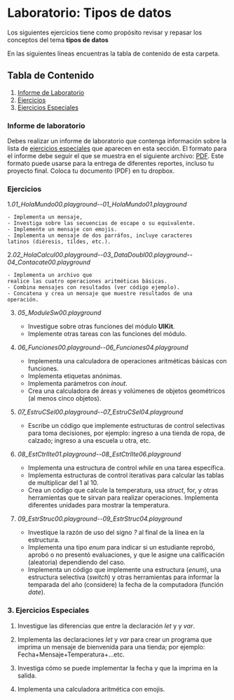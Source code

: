 # Laboratorio: Tipos de datos<a name="LabTiposDeDatos"></a>

Los siguientes ejercicios tiene como propósito revisar y repasar los 
conceptos del tema **tipos de datos**

En las siguientes líneas encuentras la tabla de contenido de esta carpeta.

## Tabla de Contenido
1. [Informe de Laboratorio](#InfLabPDF)
2. [Ejercicios](#ejercicios)
3. [Ejercicios Especiales](#ejerciciosespeciales)
<!---
4. [Referencias](#referencias)
--->
### Informe de laboratorio<a name="InfLabPDF"></a>

Debes realizar un informe de laboratorio que contenga información sobre la 
lista de [ejercicios especiales](#ejerciciosespeciales) que aparecen en 
esta sección. El formato para el informe 
debe seguir el que se muestra en el siguiente archivo:
[PDF](https://www.dropbox.com/s/f0yia01yn2i1ozw/gral-templete.pdf?dl=0). 
Este formato puede usarse para la entrega de diferentes reportes, incluso 
tu proyecto final. Coloca tu documento (PDF) en tu dropbox.

### Ejercicios<a name="ejercicios"></a>

1.*01_HolaMundo00.playground*--*01_HolaMundo01.playground*

	- Implementa un mensaje, 
	- Investiga sobre las secuencias de escape o su equivalente.
	- Implemente un mensaje con emojis.
	- Implementa un mensaje de dos parráfos, incluye caracteres 
	latinos (diéresis, tíldes, etc.).

2.*02_HolaCalcul00.playground*--*03_DataDoubl00.playground*--
	*04_Contacate00.playground*

	- Implementa un archivo que 
	realice las cuatro operaciones aritméticas básicas. 
	- Combina mensajes con resultados (ver código ejemplo).
	- Concatena y crea un mensaje que muestre resultados de una 
	operación.

3. *05_ModuleSw00.playground*
	- Investigue sobre otras funciones del módulo **UIKit**.
	- Implemente otras tareas con las funciones del módulo.
	
4. *06_Funciones00.playground*--*06_Funciones04.playground*
	- Implementa una calculadora de operaciones aritméticas 
	básicas con funciones.
	- Implementa etiquetas anónimas.
	- Implementa parámetros con _inout_.
	- Crea una calculadora de áreas y volúmenes de 
	objetos geométricos (al menos cinco objetos).
	
5. *07_EstruCSel00.playground*--*07_EstruCSel04.playground*	
	- Escribe un código que implemente estructuras de control 
	selectivas para toma decisiones, por ejemplo: ingreso a una 
	tienda de ropa, de calzado; ingreso a una escuela u otra, etc.
	
6. *08_EstCtrlIte01.playground*--*08_EstCtrlIte06.playground*
	- Implementa una estructura de control _while_ en una tarea 
	específica.
	- Implementa estructuras de control iterativas para calcular 
	las tablas de multiplicar del 1 al 10.
	- Crea un código que calcule la temperatura, usa _struct_,
	for, y otras herramientas que te sirvan para realizar operaciones.
	Implementa diferentes unidades para mostrar la temperatura.
	
7. *09_EstrStruc00.playground*--*09_EstrStruc04.playground* 
	- Investique la razón de uso del signo *?* al final de la línea 
	en la estructura.
	- Implementa una tipo _enum_ para indicar si un estudiante 
	reprobó, aprobó o no presentó evaluaciones, y que le 
	asigne una calificación (aleatoria) dependiendo del caso.
	- Implementa un código que implemente una estructura 
	(_enum_), una estructura selectiva (_switch_) y otras 
	herramientas para informar la temparada del año (considere)
	la fecha de la computadora (función _date_).
	
### 3. Ejercicios Especiales<a name="ejerciciosespeciales"></a>

1. Investigue las diferencias que entre la declaración _let_ y y _var_. 

2. Implementa las declaraciones _let_ y _var_ para crear un programa que 
	imprima un mensaje de bienvenida para una tienda; por ejemplo:
	Fecha+Mensaje+Temperatura+...etc. 
3. Investiga cómo se puede implementar la fecha y que la imprima en la salida.

4. Implementa una calculadora aritmética con emojis.	

